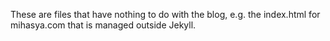These are files that have nothing to do with the blog, e.g. the index.html for
mihasya.com that is managed outside Jekyll.
